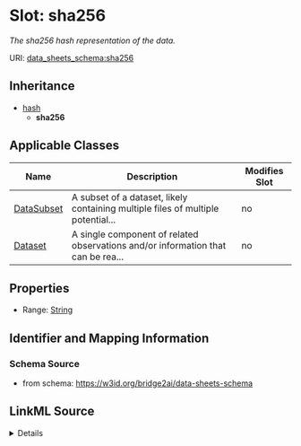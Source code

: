 

# Slot: sha256


_The sha256 hash representation of the data._



URI: [data_sheets_schema:sha256](https://w3id.org/bridge2ai/data-sheets-schema/sha256)




## Inheritance

* [hash](hash.md)
    * **sha256**






## Applicable Classes

| Name | Description | Modifies Slot |
| --- | --- | --- |
| [DataSubset](DataSubset.md) | A subset of a dataset, likely containing multiple files of multiple potential... |  no  |
| [Dataset](Dataset.md) | A single component of related observations and/or information that can be rea... |  no  |







## Properties

* Range: [String](String.md)





## Identifier and Mapping Information







### Schema Source


* from schema: https://w3id.org/bridge2ai/data-sheets-schema




## LinkML Source

<details>
```yaml
name: sha256
description: The sha256 hash representation of the data.
from_schema: https://w3id.org/bridge2ai/data-sheets-schema
rank: 1000
is_a: hash
alias: sha256
domain_of:
- Dataset
range: string

```
</details>